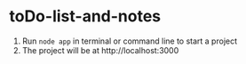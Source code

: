 # toDo-list-and-notes
1. Run `node app` in terminal or command line to start a project
2. The project will be at http://localhost:3000
